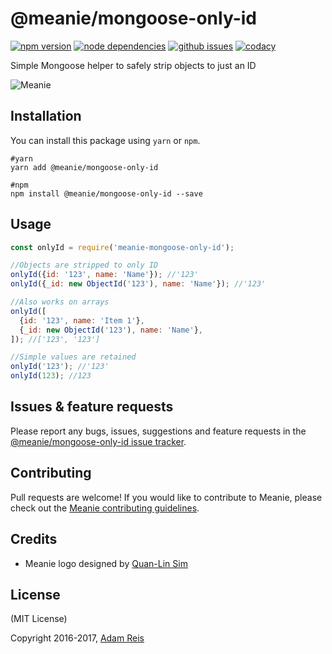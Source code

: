 # @meanie/mongoose-only-id

[![npm version](https://img.shields.io/npm/v/@meanie/mongoose-only-id.svg)](https://www.npmjs.com/package/@meanie/mongoose-only-id)
[![node dependencies](https://david-dm.org/meanie/mongoose-only-id.svg)](https://david-dm.org/meanie/mongoose-only-id)
[![github issues](https://img.shields.io/github/issues/meanie/mongoose-only-id.svg)](https://github.com/meanie/mongoose-only-id/issues)
[![codacy](https://img.shields.io/codacy/e178bf57ecbf469e97c1f03d44a8cca9.svg)](https://www.codacy.com/app/meanie/mongoose-only-id)


Simple Mongoose helper to safely strip objects to just an ID

![Meanie](https://raw.githubusercontent.com/meanie/meanie/master/meanie-logo-full.png)

## Installation

You can install this package using `yarn` or `npm`.

```shell
#yarn
yarn add @meanie/mongoose-only-id

#npm
npm install @meanie/mongoose-only-id --save
```

## Usage


```js
const onlyId = require('meanie-mongoose-only-id');

//Objects are stripped to only ID
onlyId({id: '123', name: 'Name'}); //'123'
onlyId({_id: new ObjectId('123'), name: 'Name'}); //'123'

//Also works on arrays
onlyId([
  {id: '123', name: 'Item 1'},
  {_id: new ObjectId('123'), name: 'Name'},
]); //['123', '123']

//Simple values are retained
onlyId('123'); //'123'
onlyId(123); //123
```

## Issues & feature requests

Please report any bugs, issues, suggestions and feature requests in the [@meanie/mongoose-only-id issue tracker](https://github.com/meanie/mongoose-only-id/issues).

## Contributing

Pull requests are welcome! If you would like to contribute to Meanie, please check out the [Meanie contributing guidelines](https://github.com/meanie/meanie/blob/master/CONTRIBUTING.md).

## Credits

* Meanie logo designed by [Quan-Lin Sim](mailto:quan.lin.sim+meanie@gmail.com)

## License
(MIT License)

Copyright 2016-2017, [Adam Reis](https://adam.reis.nz)
